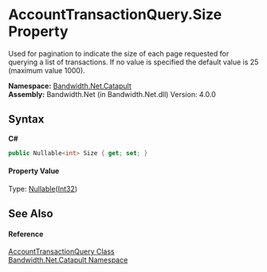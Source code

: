 ﻿# AccountTransactionQuery.Size Property 
 

Used for pagination to indicate the size of each page requested for querying a list of transactions. If no value is specified the default value is 25 (maximum value 1000).

**Namespace:**&nbsp;<a href ="N_Bandwidth_Net_Catapult.md">Bandwidth.Net.Catapult</a><br />**Assembly:**&nbsp;Bandwidth.Net (in Bandwidth.Net.dll) Version: 4.0.0

## Syntax

**C#**<br />
``` C#
public Nullable<int> Size { get; set; }
```


#### Property Value
Type: <a href="http://msdn2.microsoft.com/en-us/library/b3h38hb0" target="_blank">Nullable</a>(<a href="http://msdn2.microsoft.com/en-us/library/td2s409d" target="_blank">Int32</a>)

## See Also


#### Reference
<a href ="T_Bandwidth_Net_Catapult_AccountTransactionQuery.md">AccountTransactionQuery Class</a><br /><a href ="N_Bandwidth_Net_Catapult.md">Bandwidth.Net.Catapult Namespace</a><br />